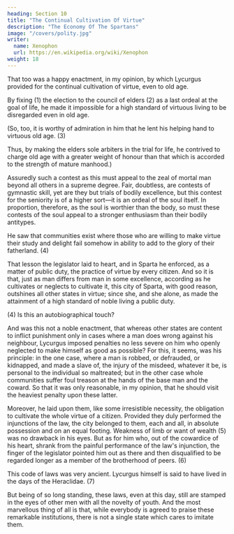 ```yaml
---
heading: Section 10
title: "The Continual Cultivation Of Virtue"
description: "The Economy Of The Spartans"
image: "/covers/polity.jpg"
writer:
  name: Xenophon
  url: https://en.wikipedia.org/wiki/Xenophon
weight: 18
---
```



That too was a happy enactment, in my opinion, by which Lycurgus provided for the continual cultivation of virtue, even to old age. 

By fixing (1) the election to the council of elders (2) as a last ordeal at the goal of life, he made it impossible for a high standard of virtuous living to be disregarded even in old age. 

(So, too, it is worthy of admiration in him that he lent his helping hand to virtuous old age. (3) 

Thus, by making the elders sole arbiters in the trial for life, he contrived to charge old age with a greater weight of honour than that which is accorded to the strength of mature manhood.) 

Assuredly such a contest as this must appeal to the zeal of mortal man beyond all others in a supreme degree. Fair, doubtless, are contests of gymnastic skill, yet are they but trials of bodily excellence, but this contest for the seniority is of a higher sort—it is an ordeal of the soul itself. In proportion, therefore, as the soul is worthier than the body, so must these contests of the soul appeal to a stronger enthusiasm than their bodily antitypes.

<!--  (1) Reading {protheis}. See Plut. "Lycurg." 26 (Clough. i. 118);
    Aristot. "Pol." ii. 9, 25.

 (2) Or, "seniory," or "senate," or "board of elders"; lit. "the
    Gerontia."

 (3) Or, "the old age of the good. Yet this he did when he made...
    since he contrived," etc. -->

<!-- And yet another point may well excite our admiration for Lycurgus largely. It had not escaped his observation  -->

He saw that communities exist where those who are willing to make virtue their study and delight fail somehow in ability to add to the glory of their fatherland. (4) 

That lesson the legislator laid to heart, and in Sparta he enforced, as a matter of public duty, the practice of virtue by every citizen. And so it is that, just as man differs from man in some excellence, according as he cultivates or neglects to cultivate it, this city of Sparta, with good reason, outshines all other states in virtue; since she, and she alone, as made the attainment of a high standard of noble living a public duty.

 (4) Is this an autobiographical touch?

And was this not a noble enactment, that whereas other states are content to inflict punishment only in cases where a man does wrong against his neighbour, Lycurgus imposed penalties no less severe on him who openly neglected to make himself as good as possible? For this, it seems, was his principle: in the one case, where a man is robbed, or defrauded, or kidnapped, and made a slave of, the injury of the misdeed, whatever it be, is personal to the individual so maltreated; but in the other case whole communities suffer foul treason at the hands of the base man and the coward. So that it was only reasonable, in my opinion, that he should visit the heaviest penalty upon these latter.

Moreover, he laid upon them, like some irresistible necessity, the obligation to cultivate the whole virtue of a citizen. Provided they duly performed the injunctions of the law, the city belonged to them, each and all, in absolute possession and on an equal footing. Weakness of limb or want of wealth (5) was no drawback in his eyes. But as for him who, out of the cowardice of his heart, shrank from the painful performance of the law's injunction, the finger of the legislator pointed him out as there and then disqualified to be regarded longer as a member of the brotherhood of peers. (6)

<!--  (5) But see Aristot. "Pol." ii. 9, 32.

 (6) Grote, "H. G." viii. 81; "Hell." III. iii. 5. -->

<!-- It may be added, that there was no doubt as to the great antiquity of .  -->

This code of laws was very ancient. Lycurgus himself is said to have lived in the days of the Heraclidae. (7) 

But being of so long standing, these laws, even at this day, still are stamped in the eyes of other men with all the novelty of youth. And the most marvellous thing of all is that, while everybody is agreed to praise these remarkable institutions, there is not a single state which cares to imitate them.

 <!-- (7) See Plut. "Lycurg." 1. -->
